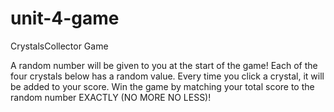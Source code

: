 # unit-4-game

CrystalsCollector Game

A random number will be given to you at the start of the game!
Each of the four crystals below has a random value. Every time you click a crystal, it will be added to your score.
Win the game by matching your total score to the random number EXACTLY (NO MORE NO LESS)!

